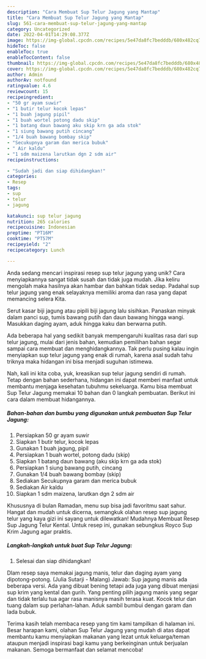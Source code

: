 ```yaml
---
description: "Cara Membuat Sup Telur Jagung yang Mantap"
title: "Cara Membuat Sup Telur Jagung yang Mantap"
slug: 561-cara-membuat-sup-telur-jagung-yang-mantap
category: Uncategorized
date: 2022-04-01T14:29:08.377Z
image: https://img-global.cpcdn.com/recipes/5e47da8fc7bedddb/680x482cq70/sup-telur-jagung-foto-resep-utama.jpg
hideToc: false
enableToc: true
enableTocContent: false
thumbnail: https://img-global.cpcdn.com/recipes/5e47da8fc7bedddb/680x482cq70/sup-telur-jagung-foto-resep-utama.jpg
cover: https://img-global.cpcdn.com/recipes/5e47da8fc7bedddb/680x482cq70/sup-telur-jagung-foto-resep-utama.jpg
author: Admin
authorAv: notfound
ratingvalue: 4.6
reviewcount: 15
recipeingredient:
- "50 gr ayam suwir"
- "1 butir telur kocok lepas"
- "1 buah jagung pipil"
- "1 buah wortel potong dadu skip"
- "1 batang daun bawang aku skip krn ga ada stok"
- "1 siung bawang putih cincang"
- "1/4 buah bawang bombay skip"
- "Secukupnya garam dan merica bubuk"
- " Air kaldu"
- "1 sdm maizena larutkan dgn 2 sdm air"
recipeinstructions:

- "Sudah jadi dan siap dihidangkan!"
categories:
- Resep
tags:
- sup
- telur
- jagung

katakunci: sup telur jagung 
nutrition: 265 calories
recipecuisine: Indonesian
preptime: "PT16M"
cooktime: "PT57M"
recipeyield: "2"
recipecategory: Lunch

---
```





Anda sedang mencari inspirasi resep sup telur jagung yang unik? Cara menyiapkannya sangat tidak susah dan tidak juga mudah. Jika keliru mengolah maka hasilnya akan hambar dan bahkan tidak sedap. Padahal sup telur jagung yang enak selayaknya memiliki aroma dan rasa yang dapat memancing selera Kita.





Serut kasar biji jagung atau pipili biji jagung lalu sisihkan. Panaskan minyak dalam panci sup, tumis bawang putih dan daun bawang hingga wangi. Masukkan daging ayam, aduk hingga kaku dan berwarna putih.

Ada beberapa hal yang sedikit banyak mempengaruhi kualitas rasa dari sup telur jagung, mulai dari jenis bahan, kemudian pemilihan bahan segar sampai cara membuat dan menghidangkannya. Tak perlu pusing kalau ingin menyiapkan sup telur jagung yang enak di rumah, karena asal sudah tahu triknya maka hidangan ini bisa menjadi suguhan istimewa.






Nah, kali ini kita coba, yuk, kreasikan sup telur jagung sendiri di rumah. Tetap dengan bahan sederhana, hidangan ini dapat memberi manfaat untuk membantu menjaga kesehatan tubuhmu sekeluarga. Kamu bisa membuat Sup Telur Jagung memakai 10 bahan dan 0 langkah pembuatan. Berikut ini cara dalam membuat hidangannya.

<!--inarticleads1-->

##### Bahan-bahan dan bumbu yang digunakan untuk pembuatan Sup Telur Jagung:

1. Persiapkan 50 gr ayam suwir
1. Siapkan 1 butir telur, kocok lepas
1. Gunakan 1 buah jagung, pipil
1. Persiapkan 1 buah wortel, potong dadu (skip)
1. Siapkan 1 batang daun bawang (aku skip krn ga ada stok)
1. Persiapkan 1 siung bawang putih, cincang
1. Gunakan 1/4 buah bawang bombay (skip)
1. Sediakan Secukupnya garam dan merica bubuk
1. Sediakan  Air kaldu
1. Siapkan 1 sdm maizena, larutkan dgn 2 sdm air


Khususnya di bulan Ramadan, menu sup bisa jadi favoritmu saat sahur. Hangat dan mudah untuk dicerna, semangkuk olahan resep sup jagung telur yang kaya gizi ini sayang untuk dilewatkan! Mudahnya Membuat Resep Sup Jagung Telur Kental. Untuk resep ini, gunakan sebungkus Royco Sup Krim Jagung agar praktis. 

<!--inarticleads2-->

##### Langkah-langkah untuk buat Sup Telur Jagung:


1. Selesai dan siap dihidangkan!

Dlam resep saya memakai jagung manis, telur dan daging ayam yang dipotong-potong. (Julia Sutarji - Malang) Jawab: Sup jagung manis ada beberapa versi. Ada yang dibuat bening tetapi ada juga yang dibuat menjasi sup krim yang kental dan gurih. Yang penting pilih jagung manis yang segar dan tidak terlalu tua agar rasa manisnya masih terasa kuat. Kocok telur dan tuang dalam sup perlahan-lahan. Aduk sambil bumbui dengan garam dan lada bubuk. 

Terima kasih telah membaca resep yang tim kami tampilkan di halaman ini. Besar harapan kami, olahan Sup Telur Jagung yang mudah di atas dapat membantu kamu menyiapkan makanan yang lezat untuk keluarga/teman ataupun menjadi inspirasi bagi kamu yang berkeinginan untuk berjualan makanan. Semoga bermanfaat dan selamat mencoba!
